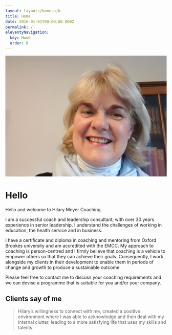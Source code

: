 ```yaml
---
layout: layouts/home.njk
title: Home
date: 2016-01-01T00:00:00.000Z
permalink: /
eleventyNavigation:
  key: Home
  order: 0
---
```

![](/static/img/main_profile.jpg)

# Hello

Hello and welcome to Hilary Meyer Coaching.

I am a successful coach and leadership consultant, with over 30 years experience in senior leadership.
I understand the challenges of working in education, the health service and in business.

I have a certificate and diploma in coaching and mentoring from Oxford Brookes university and am accredited with the EMCC.
My approach to coaching is person-centred and I firmly believe that coaching is a vehicle to empower others so that they can achieve their goals.
Consequently, I work alongside my clients in their development to enable them in periods of change and growth to produce a sustainable outcome. 

Please feel free to contact me to discuss your coaching requirements and we can devise a programme that is suitable for you and/or your company.    

## Clients say of me

> Hilary’s willingness to connect with me, created a positive environment where I was able to acknowledge and then deal with my internal clutter, leading to a more satisfying life that uses my skills and talents.
